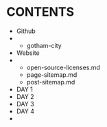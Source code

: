 # CONTENTS
- Github
- - gotham-city
- Website
- - open-source-licenses.md
  - page-sitemap.md
  - post-sitemap.md
- DAY 1
- DAY 2
- DAY 3
- DAY 4
- 

